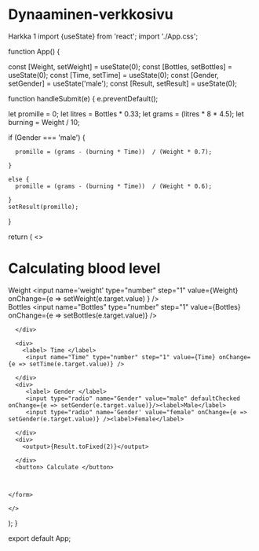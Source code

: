 # Dynaaminen-verkkosivu
Harkka 1
import {useState} from 'react';
import './App.css';



function App() {

  const [Weight, setWeight] = useState(0);
  const [Bottles, setBottles] = useState(0);
  const [Time, setTime] = useState(0);
  const [Gender, setGender] = useState('male');
  const [Result, setResult] = useState(0);

  function handleSubmit(e) {
   e.preventDefault();

   let promille = 0;
   let litres = Bottles * 0.33;
   let grams = (litres * 8 * 4.5);
   let burning = Weight / 10;
   

   if (Gender === 'male') {
   
      promille = (grams - (burning * Time))  / (Weight * 0.7);

    }

    else {
      promille = (grams - (burning * Time))  / (Weight * 0.6);

    }
    setResult(promille);



  }
  
  
  

  


  return (
    <>
    <h1> Calculating blood level</h1>
    <form onSubmit={handleSubmit}>
      <div>
        <label> Weight </label>
        <input name='weight' type="number" step="1" value={Weight} onChange={e => setWeight(e.target.value) } />
      </div>
      <div>
        <label> Bottles </label>
        <input name="Bottles" type="number" step="1" value={Bottles} onChange={e => setBottles(e.target.value)} />

      </div>

      <div>
        <label> Time </label>
         <input name="Time" type="number" step="1" value={Time} onChange={e => setTime(e.target.value)} />

      </div>
      <div>
         <label> Gender </label>
         <input type="radio" name="Gender" value="male" defaultChecked onChange={e => setGender(e.target.value)}/><label>Male</label>
         <input type="radio" name='Gender' value="female" onChange={e => setGender(e.target.value)} /><label>Female</label>

      </div>
      <div>
        <output>{Result.toFixed(2)}</output>

      </div>
      <button> Calculate </button>



    </form>
    
    </>
  );
}

export default App;
